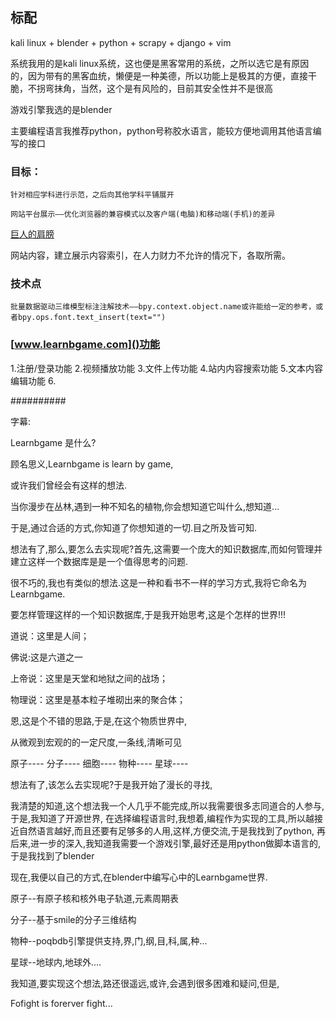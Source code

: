 ## 标配

kali linux + blender + python + scrapy + django + vim 


系统我用的是kali linux系统，这也便是黑客常用的系统，之所以选它是有原因的，因为带有的黑客血统，懒便是一种美德，所以功能上是极其的方便，直接干脆，不拐弯抹角，当然，这个是有风险的，目前其安全性并不是很高

游戏引擎我选的是blender

主要编程语言我推荐python，python号称胶水语言，能较方便地调用其他语言编写的接口

### 目标：
	
	针对相应学科进行示范，之后向其他学科平铺展开

	网站平台展示——优化浏览器的兼容模式以及客户端(电脑)和移动端(手机)的差异

[巨人的肩膀](https://github.com/BlenderCN-Org/upbge_random_city_generator)

网站内容，建立展示内容索引，在人力财力不允许的情况下，各取所需。

### 技术点
	批量数据驱动三维模型标注注解技术——bpy.context.object.name或许能给一定的参考，或者bpy.ops.font.text_insert(text="")


### [www.learnbgame.com]()功能

1.注册/登录功能
2.视频播放功能
3.文件上传功能
4.站内内容搜索功能
5.文本内容编辑功能
6.



##########

字幕:

Learnbgame 是什么?

顾名思义,Learnbgame is learn by game,

或许我们曾经会有这样的想法.

当你漫步在丛林,遇到一种不知名的植物,你会想知道它叫什么,想知道...

于是,通过合适的方式,你知道了你想知道的一切.目之所及皆可知.

想法有了,那么,要怎么去实现呢?首先,这需要一个庞大的知识数据库,而如何管理并建立这样一个数据库是是一个值得思考的问题.

很不巧的,我也有类似的想法.这是一种和看书不一样的学习方式,我将它命名为Learnbgame.

要怎样管理这样的一个知识数据库,于是我开始思考,这是个怎样的世界!!!

道说：这里是人间；

佛说:这是六道之一

上帝说：这里是天堂和地狱之间的战场；

物理说：这里是基本粒子堆砌出来的聚合体；

恩,这是个不错的思路,于是,在这个物质世界中,

从微观到宏观的的一定尺度,一条线,清晰可见

原子----
分子----
细胞----
物种----
星球----

想法有了,该怎么去实现呢?于是我开始了漫长的寻找,

我清楚的知道,这个想法我一个人几乎不能完成,所以我需要很多志同道合的人参与,
于是,我知道了开源世界, 
在选择编程语言时,我想着,编程作为实现的工具,所以越接近自然语言越好,而且还要有足够多的人用,这样,方便交流,于是我找到了python,
再后来,进一步的深入,我知道我需要一个游戏引擎,最好还是用python做脚本语言的,于是我找到了blender

现在,我便以自己的方式,在blender中编写心中的Learnbgame世界.

原子--有原子核和核外电子轨道,元素周期表

分子--基于smile的分子三维结构

物种--poqbdb引擎提供支持,界,门,纲,目,科,属,种...

星球--地球内,地球外....

我知道,要实现这个想法,路还很遥远,或许,会遇到很多困难和疑问,但是,

Fofight is forerver fight...